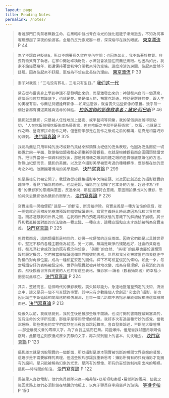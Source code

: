 ```yaml
---
layout: page
title: Reading Notes
permalink: /notes/
---
```


>`看著那門口拘禁著無數生命，在黑暗中發出青白冷光的強化鋁籠子漸漸逝去，不知為何事喔聯想起了深夜的偷渡客。金屬的反光像兇器一樣，深深烙印在我的眼底。` [東京漂流](http://book.douban.com/subject/26417250/) P 44

>`為了不讓自己貶值6，所以不想要長久留在室內空間：也因為如此，我不執著於物質。只要對物質有了執著，在家中開始堆積財物，水流就會被擋住而無法痛毆。也因為如此，我家不論經歷幾年，都還保持著當初仲介帶我來時的空曠。這麼冷清的房間，住起來當然不舒服。因為住起來不舒服，更成為不想在此長住的理由。` [東京漂流](http://book.douban.com/subject/26417250/) P 39

>`妻子对我说：“三毛没有葬礼，三毛只有生日。”` [我们这一代](http://book.douban.com/subject/26288173/)

>`黛安從布雷克身上學到神話不是發明出來的，而是激發出來的：神話都來自同一個源泉，這個源泉位於意識底下，也就是夢。夢是個人的，布雷克說道，神話是群體的夢，跟人生的奧秘有關。你無法具體詮釋影像——如果這麼做，就會喪失這些影像的意義。幾乎每一個社會都有講述英雄與追尋的神話。` [_控訴虛偽的影像敘事者：黛安‧阿巴斯_](http://book.douban.com/subject/3311478/) P 46

>`攝影就是攝影，只是被人任性地加上藝術、或半藝術等詞彙，我的某個朋友說得很貼切，‘人在吃飯前喝吃飯後成為藝術家，但在吃飯之中就不是藝術家’，吃飯，也就是工作之時、藝術家拼命創作之時，但藝術家卻是在創作之後或之前的稱謂，這真是相當巧妙的諷刺。`
[決鬥寫真論](http://book.douban.com/subject/24866081/) P 325

>`我認為無法只用單純的技巧或新的風格來歸類篠山紀信的泛焦表現，他因為泛焦而使一切都置於同一平面，致使每個讀者都必須重新學習觀看，也就是根據觀看而企圖回頭閱讀世界。把世界當做一個資料般投出，那是將相機之眼與肉體之眼的差異徹底意識化的方法。對篠山紀信而言，攝影的美麗，以及至今攝影美學被思考過的種種標準，應該都在他的思考之外吧。他蹂躪著慣用的美學見解。` [決鬥寫真論](http://book.douban.com/subject/24866081/) P 299

>`但是最後它們被公開了。我認為從拉提格攝影中欠缺密碼、以及因此創造出的攝影樸實的趣味中，看見了攝影的原形。也就是說，攝影完全發揮了它本身的力量，超過作為‘作者’的攝影家的意識與意圖，反過來說，那些選擇符合意識、意圖而拍攝出來的攝影，恐怕將失去攝影做為攝影的衝擊力。`
[決鬥寫真論](http://book.douban.com/subject/24866081/) P 226

>`寫實主義一開始便把‘這是——’的斷定、斷言給排除。寫實主義是一種方法性的意識，從一開始就企圖相反地崩壞預設的暗號解讀表格。寫實主義時此時此處因為我和世界的相遇，而將遮蔽我和世界之間、在我和世界的預定調和狀態的意識下的解讀格子崩壞，將世界和我直接面對面的方法做為一種意識、一種意志，這種意識和意志才應該被稱為寫實主義。` [決鬥寫真論](http://book.douban.com/subject/24866081/) P 225

>`但對我而言，這兩類攝影是相同的，彷彿一枚硬幣的正反兩面。因為它們都是以具體世界中，堅定不移的各種主觀做為前提。另一方面，無論是戰爭的殘酷也好，社會的貧窮也好，都充滿社會或政治的既有概念與想像，‘美麗’的自然、‘純樸’的民眾也屬於這類預設的既定概念，它們被當做解讀這個世界暗號的表格，世界和我分別被放置在由表格正中對稱的對角線位置，成為一種相互安定的關係，締下不可相互侵犯的條約。如此一來，每當解讀安好的表格被設定時，世界與現實就被井然地改變，成為容易理解、容易消化的東西。然後觀看世界與現實的人也共有這些表格，攝影家——讀者（觀看攝影者）的幸福小圈圈就此成立。` [決鬥寫真論](http://book.douban.com/subject/24866081/) P 224

>`其次，整體而言，這個時代的攝影表現，喪失輸球能力，急速地墮落至預定的技術、流派之中，這又是另一個不可否認的事實。其中只有少數幾個人曾創造‘突出的’攝影，卻也因此誕生不斷延續相同風格的模仿潮流，且每一個六趴都不再指示單純仰賴相機這個機械而已。`[決鬥寫真論](http://book.douban.com/subject/24866081/) P 213

>`從很久以前，我就感覺到，我的生後是被那些既不閱讀，也沒打開的書籍裡緊緊塞滿的，沒有生命的文字所包圍，那幾乎是等同恐懼的感覺。我好多次有過這種奇妙的感覺。當我沉睡時，那些死去的文字們突然在半夜各自跳起舞來，各自發表論述，不斷地大聲喧嘩——那些離開文章的零碎文字，為了自我主張而狂舞。詞語爆炸。但是當我試圖用眼睛偷窺時，此鬱悶立刻恢復成原來安靜的文字，再次回到闔上的書本，沈沈睡去。`
[決鬥寫真論](http://book.douban.com/subject/24866081/) P 123

>`攝影原本就是切取現實的一個斷面，所以攝影是原本現實被切斷的瞬間世界姿態的凝態，這幾乎是不需要解釋的真理，但這些照片卻讓我重新思考：攝影所擁有的只有攝影才能擁有的魔術，是只能被稱為幻象的光景，是所有的想像、所有的妄想強制拖引出來的觸媒。攝影——時時間的陷沒。`
[決鬥寫真論](http://book.douban.com/subject/24866081/) P 122

>`馬德里人喜歡電影。他們魚貫排隊只為一睹弗瑞∙亞斯坦和秦姐∙羅傑斯的風采，儘管之後回家路上她們必須趴倒在地鐵的地板上，以免子彈貫穿車廂窗戶的玻璃。`
[等待卡帕](http://book.douban.com/subject/6894177/) P 150
